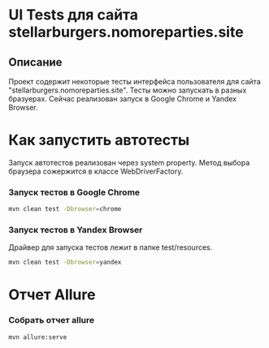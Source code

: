 # UI Tests для сайта stellarburgers.nomoreparties.site

## Описание
Проект содержит некоторые тесты интерфейса пользователя для сайта 
"stellarburgers.nomoreparties.site". Тесты можно запускать в разных
бразуерах. Сейчас реализован запуск в Google Chrome и Yandex Browser.

# Как запустить автотесты
Запуск автотестов реализован через system property. Метод выбора
браузера сожержится в классе WebDriverFactory.

### Запуск тестов в Google Chrome
```bash
mvn clean test -Dbrowser=chrome
```

### Запуск тестов в Yandex Browser
Драйвер для запуска тестов лежит в папке test/resources.
```bash
mvn clean test -Dbrowser=yandex
```

# Отчет Allure
### Собрать отчет allure
```bash
mvn allure:serve
```